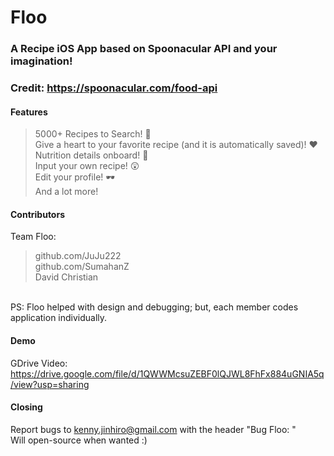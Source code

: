 # Floo
### A Recipe iOS App based on Spoonacular API and your imagination!
### Credit: https://spoonacular.com/food-api
#### Features
> 5000+ Recipes to Search! 🍉 <br />
> Give a heart to your favorite recipe (and it is automatically saved)! ❤️ <br />
> Nutrition details onboard! 📖 <br />
> Input your own recipe! 😲 <br />
> Edit your profile! 🕶️ <br />
> And a lot more! <br />

#### Contributors
Team Floo:<br />
> github.com/JuJu222<br />
> github.com/SumahanZ<br />
> David Christian<br />
<br />
PS: Floo helped with design and debugging; but, each member codes application individually.

#### Demo
GDrive Video: https://drive.google.com/file/d/1QWWMcsuZEBF0lQJWL8FhFx884uGNIA5q/view?usp=sharing <br />

#### Closing
Report bugs to kenny.jinhiro@gmail.com with the header "Bug Floo: <What you see>" <br />
Will open-source when wanted :)


